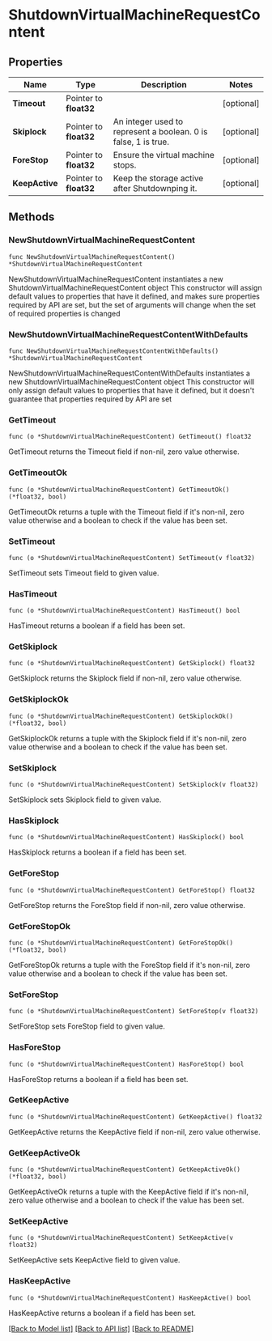 # ShutdownVirtualMachineRequestContent

## Properties

Name | Type | Description | Notes
------------ | ------------- | ------------- | -------------
**Timeout** | Pointer to **float32** |  | [optional] 
**Skiplock** | Pointer to **float32** | An integer used to represent a boolean. 0 is false, 1 is true. | [optional] 
**ForeStop** | Pointer to **float32** | Ensure the virtual machine stops. | [optional] 
**KeepActive** | Pointer to **float32** | Keep the storage active after Shutdownping it. | [optional] 

## Methods

### NewShutdownVirtualMachineRequestContent

`func NewShutdownVirtualMachineRequestContent() *ShutdownVirtualMachineRequestContent`

NewShutdownVirtualMachineRequestContent instantiates a new ShutdownVirtualMachineRequestContent object
This constructor will assign default values to properties that have it defined,
and makes sure properties required by API are set, but the set of arguments
will change when the set of required properties is changed

### NewShutdownVirtualMachineRequestContentWithDefaults

`func NewShutdownVirtualMachineRequestContentWithDefaults() *ShutdownVirtualMachineRequestContent`

NewShutdownVirtualMachineRequestContentWithDefaults instantiates a new ShutdownVirtualMachineRequestContent object
This constructor will only assign default values to properties that have it defined,
but it doesn't guarantee that properties required by API are set

### GetTimeout

`func (o *ShutdownVirtualMachineRequestContent) GetTimeout() float32`

GetTimeout returns the Timeout field if non-nil, zero value otherwise.

### GetTimeoutOk

`func (o *ShutdownVirtualMachineRequestContent) GetTimeoutOk() (*float32, bool)`

GetTimeoutOk returns a tuple with the Timeout field if it's non-nil, zero value otherwise
and a boolean to check if the value has been set.

### SetTimeout

`func (o *ShutdownVirtualMachineRequestContent) SetTimeout(v float32)`

SetTimeout sets Timeout field to given value.

### HasTimeout

`func (o *ShutdownVirtualMachineRequestContent) HasTimeout() bool`

HasTimeout returns a boolean if a field has been set.

### GetSkiplock

`func (o *ShutdownVirtualMachineRequestContent) GetSkiplock() float32`

GetSkiplock returns the Skiplock field if non-nil, zero value otherwise.

### GetSkiplockOk

`func (o *ShutdownVirtualMachineRequestContent) GetSkiplockOk() (*float32, bool)`

GetSkiplockOk returns a tuple with the Skiplock field if it's non-nil, zero value otherwise
and a boolean to check if the value has been set.

### SetSkiplock

`func (o *ShutdownVirtualMachineRequestContent) SetSkiplock(v float32)`

SetSkiplock sets Skiplock field to given value.

### HasSkiplock

`func (o *ShutdownVirtualMachineRequestContent) HasSkiplock() bool`

HasSkiplock returns a boolean if a field has been set.

### GetForeStop

`func (o *ShutdownVirtualMachineRequestContent) GetForeStop() float32`

GetForeStop returns the ForeStop field if non-nil, zero value otherwise.

### GetForeStopOk

`func (o *ShutdownVirtualMachineRequestContent) GetForeStopOk() (*float32, bool)`

GetForeStopOk returns a tuple with the ForeStop field if it's non-nil, zero value otherwise
and a boolean to check if the value has been set.

### SetForeStop

`func (o *ShutdownVirtualMachineRequestContent) SetForeStop(v float32)`

SetForeStop sets ForeStop field to given value.

### HasForeStop

`func (o *ShutdownVirtualMachineRequestContent) HasForeStop() bool`

HasForeStop returns a boolean if a field has been set.

### GetKeepActive

`func (o *ShutdownVirtualMachineRequestContent) GetKeepActive() float32`

GetKeepActive returns the KeepActive field if non-nil, zero value otherwise.

### GetKeepActiveOk

`func (o *ShutdownVirtualMachineRequestContent) GetKeepActiveOk() (*float32, bool)`

GetKeepActiveOk returns a tuple with the KeepActive field if it's non-nil, zero value otherwise
and a boolean to check if the value has been set.

### SetKeepActive

`func (o *ShutdownVirtualMachineRequestContent) SetKeepActive(v float32)`

SetKeepActive sets KeepActive field to given value.

### HasKeepActive

`func (o *ShutdownVirtualMachineRequestContent) HasKeepActive() bool`

HasKeepActive returns a boolean if a field has been set.


[[Back to Model list]](../README.md#documentation-for-models) [[Back to API list]](../README.md#documentation-for-api-endpoints) [[Back to README]](../README.md)


